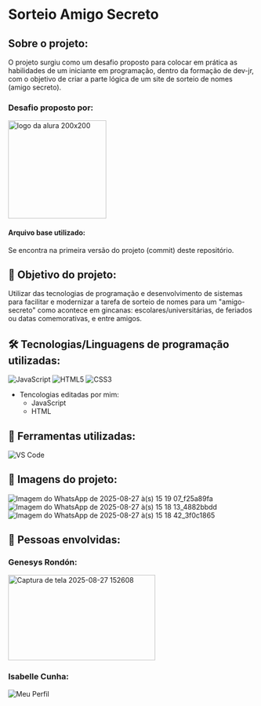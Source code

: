# Sorteio Amigo Secreto
## Sobre o projeto:
O projeto surgiu como um desafio proposto para colocar em prática as habilidades de um iniciante em programação, dentro da formação de dev-jr, com o objetivo de criar a parte lógica de um site de sorteio de nomes (amigo secreto).

### Desafio proposto por:
<img width="200" height="200" alt="logo da alura 200x200" src="https://github.com/user-attachments/assets/46292942-eba9-4a40-95ac-d0b5dbb06e39" />

#### Arquivo base utilizado:
Se encontra na primeira versão do projeto (commit) deste repositório.

## 🎯 Objetivo do projeto:
Utilizar das tecnologias de programação e desenvolvimento de sistemas para facilitar e modernizar a tarefa de sorteio de nomes para um "amigo-secreto" como acontece em gincanas: escolares/universitárias, de feriados ou datas comemorativas, e entre amigos.

## 🛠 Tecnologias/Linguagens de programação utilizadas:
![JavaScript](https://img.shields.io/badge/JavaScript-F7DF1E?style=for-the-badge&logo=javascript&logoColor=black)
![HTML5](https://img.shields.io/badge/HTML5-E34F26?style=for-the-badge&logo=html5&logoColor=white)
![CSS3](https://img.shields.io/badge/CSS3-1572B6?style=for-the-badge&logo=css3&logoColor=white)
- Tencologias editadas por mim:
    -  JavaScript
    -  HTML

## 🔧 Ferramentas utilizadas:
![VS Code](https://img.shields.io/badge/VS_Code-007ACC?style=for-the-badge&logo=visual-studio-code&logoColor=white)

## 📸 Imagens do projeto:
![Imagem do WhatsApp de 2025-08-27 à(s) 15 19 07_f25a89fa](https://github.com/user-attachments/assets/d75740a3-ac85-4252-8307-2235135720ae)
![Imagem do WhatsApp de 2025-08-27 à(s) 15 18 13_4882bbdd](https://github.com/user-attachments/assets/a8d9709d-a443-4250-b8ed-785527bc775d)
![Imagem do WhatsApp de 2025-08-27 à(s) 15 18 42_3f0c1865](https://github.com/user-attachments/assets/07b264f6-24ca-4d71-9930-1fab965483f2)

## 👤 Pessoas envolvidas:
### Genesys Rondón:
<img width="300" height="174" alt="Captura de tela 2025-08-27 152608" src="https://github.com/user-attachments/assets/ef84b34a-40c2-4040-ad7a-dbf01e6d3133" />

### Isabelle Cunha:
![Meu Perfil](https://github.com/isabelle-cunha.png)


